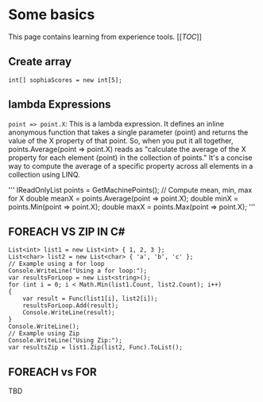 # Some basics
This page contains learning from experience tools.
[[_TOC_]]

## Create array
```
int[] sophiaScores = new int[5];
```
## lambda Expressions
`point => point.X`: This is a lambda expression. It defines an inline anonymous function that takes a single parameter (point) and returns the value of the X property of that point.
So, when you put it all together, points.Average(point => point.X) reads as "calculate the average of the X property for each element (point) in the collection of points." It's a concise way to compute the average of a specific property across all elements in a collection using LINQ.

'''
IReadOnlyList<MachinePoints> points = GetMachinePoints();
// Compute mean, min, max for X
double meanX = points.Average(point => point.X);
double minX = points.Min(point => point.X);
double maxX = points.Max(point => point.X); 
'''

## FOREACH VS ZIP IN C#
```
List<int> list1 = new List<int> { 1, 2, 3 };
List<char> list2 = new List<char> { 'a', 'b', 'c' };
// Example using a for loop
Console.WriteLine("Using a for loop:");
var resultsForLoop = new List<string>();
for (int i = 0; i < Math.Min(list1.Count, list2.Count); i++)
{
    var result = Func(list1[i], list2[i]);
    resultsForLoop.Add(result);
    Console.WriteLine(result);
}
Console.WriteLine();
// Example using Zip
Console.WriteLine("Using Zip:");
var resultsZip = list1.Zip(list2, Func).ToList();
```

## FOREACH vs FOR
TBD
